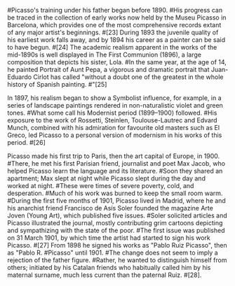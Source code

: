 #Picasso's training under his father began before 1890. #His progress can be traced in the collection of early works now held by the Museu Picasso in Barcelona, which provides one of the most comprehensive records extant of any major artist's beginnings. #[23] During 1893 the juvenile quality of his earliest work falls away, and by 1894 his career as a painter can be said to have begun. #[24] The academic realism apparent in the works of the mid-1890s is well displayed in The First Communion (1896), a large composition that depicts his sister, Lola. #In the same year, at the age of 14, he painted Portrait of Aunt Pepa, a vigorous and dramatic portrait that Juan-Eduardo Cirlot has called "without a doubt one of the greatest in the whole history of Spanish painting. #"[25]

In 1897, his realism began to show a Symbolist influence, for example, in a series of landscape paintings rendered in non-naturalistic violet and green tones. #What some call his Modernist period (1899–1900) followed. #His exposure to the work of Rossetti, Steinlen, Toulouse-Lautrec and Edvard Munch, combined with his admiration for favourite old masters such as El Greco, led Picasso to a personal version of modernism in his works of this period. #[26]

Picasso made his first trip to Paris, then the art capital of Europe, in 1900. #There, he met his first Parisian friend, journalist and poet Max Jacob, who helped Picasso learn the language and its literature. #Soon they shared an apartment; Max slept at night while Picasso slept during the day and worked at night. #These were times of severe poverty, cold, and desperation. #Much of his work was burned to keep the small room warm. #During the first five months of 1901, Picasso lived in Madrid, where he and his anarchist friend Francisco de Asís Soler founded the magazine Arte Joven (Young Art), which published five issues. #Soler solicited articles and Picasso illustrated the journal, mostly contributing grim cartoons depicting and sympathizing with the state of the poor. #The first issue was published on 31 March 1901, by which time the artist had started to sign his work Picasso. #[27] From 1898 he signed his works as "Pablo Ruiz Picasso", then as "Pablo R. #Picasso" until 1901. #The change does not seem to imply a rejection of the father figure. #Rather, he wanted to distinguish himself from others; initiated by his Catalan friends who habitually called him by his maternal surname, much less current than the paternal Ruiz. #[28].